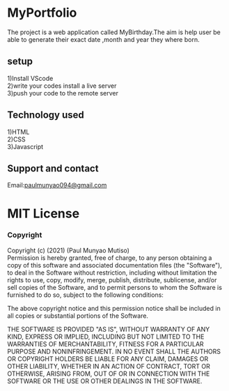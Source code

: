 # MyPortfolio

The project is a web application called MyBirthday.The aim is help user be able to generate their exact date ,month and year they where born.

## setup
1)Install VScode<br>2)write your codes install a live server<br>3)push your code to the remote server

## Technology used 
1)HTML<br>2)CSS<br>3)Javascript
## Support and contact
Email:paulmunyao094@gmail.com

# MIT License

### Copyright
Copyright (c) (2021) (Paul Munyao Mutiso)<br>Permission is hereby granted, free of charge, to any person obtaining a copy
of this software and associated documentation files (the "Software"), to deal
in the Software without restriction, including without limitation the rights
to use, copy, modify, merge, publish, distribute, sublicense, and/or sell
copies of the Software, and to permit persons to whom the Software is
furnished to do so, subject to the following conditions:

The above copyright notice and this permission notice shall be included in all
copies or substantial portions of the Software.

THE SOFTWARE IS PROVIDED "AS IS", WITHOUT WARRANTY OF ANY KIND, EXPRESS OR
IMPLIED, INCLUDING BUT NOT LIMITED TO THE WARRANTIES OF MERCHANTABILITY,
FITNESS FOR A PARTICULAR PURPOSE AND NONINFRINGEMENT. IN NO EVENT SHALL THE
AUTHORS OR COPYRIGHT HOLDERS BE LIABLE FOR ANY CLAIM, DAMAGES OR OTHER
LIABILITY, WHETHER IN AN ACTION OF CONTRACT, TORT OR OTHERWISE, ARISING FROM,
OUT OF OR IN CONNECTION WITH THE SOFTWARE OR THE USE OR OTHER DEALINGS IN THE
SOFTWARE.